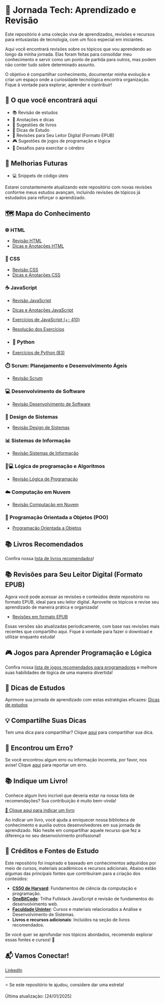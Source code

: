# 🚀 Jornada Tech: Aprendizado e Revisão

Este repositório é uma coleção viva de aprendizados, revisões e recursos para entusiastas de tecnologia, com um foco especial em iniciantes.  

Aqui você encontrará revisões sobre os tópicos que vou aprendendo ao longo da minha jornada. Elas foram feitas para consolidar meu conhecimento e servir como um ponto de partida para outros, mas podem não conter tudo sobre determinado assunto.  

O objetivo é compartilhar conhecimento, documentar minha evolução e criar um espaço onde a curiosidade tecnológica encontra organização. Fique à vontade para explorar, aprender e contribuir!

## 🌟 O que você encontrará aqui

- 📚 Revisão de estudos
- 📝 Anotações e dicas
- 📖 Sugestões de livros
- 💭 Dicas de Estudo
- 📱 Revisões para Seu Leitor Digital (Formato EPUB)
- 🎮 Sugestões de jogos de programação e lógica
- 🧠 Desafios para exercitar o cérebro

## 🔮 Melhorias Futuras

- 💻 Snippets de código úteis

Estarei constantemente atualizando este repositório com novas revisões conforme meus estudos avançam, incluindo revisões de tópicos já estudados para reforçar o aprendizado.


## 🗺️ Mapa do Conhecimento

### 🌐 HTML
- [Revisão HTML](./html/revisao.md)
- [Dicas e Anotações HTML](./html/dicas.md)

### 🎨 CSS
- [Revisão CSS](./css/revisao.md)
- [Dicas e Anotações CSS](./css/dicas.md)

### ☕ JavaScript
- [Revisão JavaScript](./javascript/revisao.md)
- [Dicas e Anotações JavaScript](./javascript/dicas.md)
- [Exercícios de JavaScript (+- 410)](./javascript/exercicios.md)
- [Resolução dos Exercícios](./javascript/resolucao-exercicios.md)

- ### 🐍 Python
- [Exercícios de Python (83)](./python/exercicios.py)

### ⏱️ Scrum: Planejamento e Desenvolvimento Ágeis
- [Revisão Scrum](./scrum/revisao.md)

### 💻 Desenvolvimento de Software
- [Revisão Desenvolvimento de Software](./desenvolvimento-de-software/revisao.md)

### 📐 Design de Sistemas
- [Revisão Design de Sistemas](./design-de-sistemas/revisao.md)

### 📊 Sistemas de Informação
- [Revisão Sistemas de Informação](./sistemas-de-informacao/revisao.md)

### 🧠💻 Lógica de programação e Algoritmos
- [Revisão Lógica de Programação](./logica-de-programacao/revisao.md)

### ☁️ Computação em Nuvem
- [Revisão Computação em Nuvem](./computacao-em-nuvem/revisao.md)

### 🧩 Programação Orientada a Objetos (POO)
- [Programação Orientada a Objetos](./programacao-orientada-a-objetos/revisao.md)

## 📚 Livros Recomendados

Confira nossa [lista de livros recomendados](./livros-recomendados.md)!

## 📚 Revisões para Seu Leitor Digital (Formato EPUB)

Agora você pode acessar as revisões e conteúdos deste repositório no formato EPUB, ideal para seu leitor digital. Aproveite os tópicos e revise seu aprendizado de maneira prática e organizada!

- [Revisões em formato EPUB](./revisoes-epub)

Essas versões são atualizadas periodicamente, com base nas revisões mais recentes que compartilho aqui. Fique à vontade para fazer o download e utilizar enquanto estuda!


## 🎮 Jogos para Aprender Programação e Lógica

Confira nossa [lista de jogos recomendados para programadores](./jogos-programacao.md) e melhore suas habilidades de lógica de uma maneira divertida!


## 💭 Dicas de Estudos

Aprimore sua jornada de aprendizado com estas estratégias eficazes: [Dicas de estudos](./dicas-de-estudos/dicas-de-estudos.md)


## 💡 Compartilhe Suas Dicas

Tem uma dica para compartilhar? Clique [aqui](../../issues/new?assignees=&labels=dica&template=compartilhe-dica.md&title=%5BDICA%5D) para compartilhar sua dica.



## 🐞 Encontrou um Erro?

Se você encontrou algum erro ou informação incorreta, por favor, nos avise! Clique [aqui](../../issues/new?assignees=&labels=erro&template=reportar-erro.md&title=%5BERRO%5D) para reportar um erro.



## 📚 Indique um Livro!

Conhece algum livro incrível que deveria estar na nossa lista de recomendações? Sua contribuição é muito bem-vinda!

[🔗 Clique aqui para indicar um livro](../../issues/new?assignees=&labels=livro%2Crecomenda%C3%A7%C3%A3o&template=indicar-livro.md&title=%5BLIVRO%5D+)

Ao indicar um livro, você ajuda a enriquecer nossa biblioteca de conhecimento e auxilia outros desenvolvedores em sua jornada de aprendizado. Não hesite em compartilhar aquele recurso que fez a diferença no seu desenvolvimento profissional!

## 📌 Créditos e Fontes de Estudo  

Este repositório foi inspirado e baseado em conhecimentos adquiridos por meio de cursos, materiais acadêmicos e recursos adicionais. Abaixo estão algumas das principais fontes que contribuíram para a criação dos conteúdos:  

- **<a href="https://cs50.harvard.edu/" target="_blank">CS50 de Harvard</a>**: Fundamentos de ciência da computação e programação.  
- **<a href="https://comunidade.onebitcode.com/feed" target="_blank">OneBitCode</a>**: Trilha Fullstack JavaScript e revisão de fundamentos do desenvolvimento web.  
- **<a href="https://www.uninter.com/graduacao/a-distancia/tecnologia-em-analise-e-desenvolvimento-de-sistemas-2/?gad_source=1&gclid=CjwKCAiAp4O8BhAkEiwAqv2UqHr-mwaAgTiokfDVtsOmlYh3WYcM4Dnr6oY0JIAiM6qb10uti022QBoC2KkQAvD_BwE&gclsrc=aw.ds" target="_blank">Faculdade Uninter</a>**: Cursos e materiais relacionados a Análise e Desenvolvimento de Sistemas.  
- **Livros e recursos adicionais**: Incluídos na seção de livros recomendados.  
  

Se você quer se aprofundar nos tópicos abordados, recomendo explorar essas fontes e cursos! 🌟


## 📬 Vamos Conectar!

<a href="https://www.linkedin.com/in/auyber-genesini-moura-58b258144/" target="_blank">LinkedIn</a>


---

⭐ Se este repositório te ajudou, considere dar uma estrela!

Última atualização: [24/01/2025]
